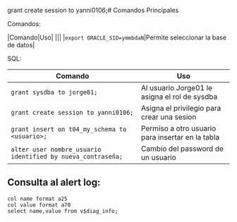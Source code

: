 grant create session to yanni0106;# Comandos Principales

Comandos: 

|Comando|Uso|
|||
|`export ORACLE_SID=ymmbdaN`|Permite seleccionar la base de datos|

SQL:

|Comando|Uso|
|--|--|
|`grant sysdba to jorge01;`|Al usuario Jorge01 le asigna el rol de sysdba|
|`grant create session to yanni0106;`|Asigna el privilegio para crear una sesion|
|`grant insert on t04_my_schema to <usuario>;`|Permiso a otro usuario para insertar en la tabla|
|`alter user nombre_usuario identified by nueva_contraseña;`|Cambio del password de un usuario|


## Consulta al alert log:

```
col name format a25
col value format a70
select name,value from v$diag_info;
```